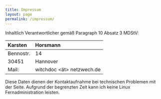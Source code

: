 ```yaml
---
title: Impressum
layout: page
permalink: /impressum/
---
```


Inhaltlich Verantwortlicher gemäß Paragraph 10 Absatz 3 MDStV:

Karsten   | Horsmann
:-------- | :-------------- 
Bennostr. | 14         
30451     | Hannover 
Mail:     | witchdoc <ät> netzwech.de  

Diese Daten dienen der Kontaktaufnahme bei technischen Problemen mit der Seite. Aufgrund der begrenzten Zeit kann ich keine Linux Fernadministration leisten. 




